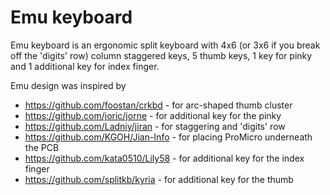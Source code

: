 # Emu keyboard

Emu keyboard is an ergonomic split keyboard with 4x6 (or 3x6 if you break off the 'digits' row) column staggered keys, 
5 thumb keys, 1 key for pinky and 1 additional key for index finger. 

Emu design was inspired by
* https://github.com/foostan/crkbd - for arc-shaped thumb cluster
* https://github.com/joric/jorne - for additional key for the pinky
* https://github.com/Ladniy/jiran - for staggering and 'digits' row
* https://github.com/KGOH/Jian-Info - for placing ProMicro underneath the PCB
* https://github.com/kata0510/Lily58 - for additional key for the index finger
* https://github.com/splitkb/kyria - for additional key for the thumb
